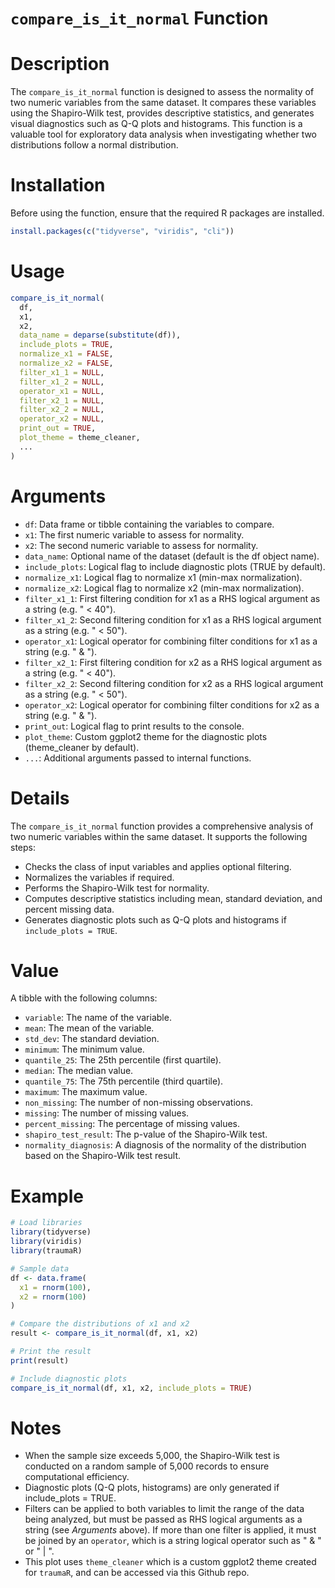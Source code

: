 # `compare_is_it_normal` Function

# Description
The `compare_is_it_normal` function is designed to assess the normality of two numeric variables from the same dataset. It compares these variables using the Shapiro-Wilk test, provides descriptive statistics, and generates visual diagnostics such as Q-Q plots and histograms. This function is a valuable tool for exploratory data analysis when investigating whether two distributions follow a normal distribution.

# Installation
Before using the function, ensure that the required R packages are installed.

```r
install.packages(c("tidyverse", "viridis", "cli"))
```

# Usage

```r
compare_is_it_normal(
  df,
  x1,
  x2,
  data_name = deparse(substitute(df)),
  include_plots = TRUE,
  normalize_x1 = FALSE,
  normalize_x2 = FALSE,
  filter_x1_1 = NULL,
  filter_x1_2 = NULL,
  operator_x1 = NULL,
  filter_x2_1 = NULL,
  filter_x2_2 = NULL,
  operator_x2 = NULL,
  print_out = TRUE,
  plot_theme = theme_cleaner,
  ...
)
```

# Arguments

* `df`: Data frame or tibble containing the variables to compare.
* `x1`: The first numeric variable to assess for normality.
* `x2`: The second numeric variable to assess for normality.
* `data_name`: Optional name of the dataset (default is the df object name).
* `include_plots`: Logical flag to include diagnostic plots (TRUE by default).
* `normalize_x1`: Logical flag to normalize x1 (min-max normalization).
* `normalize_x2`: Logical flag to normalize x2 (min-max normalization).
* `filter_x1_1`: First filtering condition for x1 as a RHS logical argument as a string (e.g. " < 40").
* `filter_x1_2`: Second filtering condition for x1 as a RHS logical argument as a string (e.g. " < 50").
* `operator_x1`: Logical operator for combining filter conditions for x1 as a string (e.g. " & ").
* `filter_x2_1`: First filtering condition for x2 as a RHS logical argument as a string (e.g. " < 40").
* `filter_x2_2`: Second filtering condition for x2 as a RHS logical argument as a string (e.g. " < 50").
* `operator_x2`: Logical operator for combining filter conditions for x2 as a string (e.g. " & ").
* `print_out`: Logical flag to print results to the console.
* `plot_theme`: Custom ggplot2 theme for the diagnostic plots (theme_cleaner by default).
* `...`: Additional arguments passed to internal functions.

# Details
The `compare_is_it_normal` function provides a comprehensive analysis of two numeric variables within the same dataset. It supports the following steps:

* Checks the class of input variables and applies optional filtering.
* Normalizes the variables if required.
* Performs the Shapiro-Wilk test for normality.
* Computes descriptive statistics including mean, standard deviation, and percent missing data.
* Generates diagnostic plots such as Q-Q plots and histograms if `include_plots = TRUE`.

# Value
A tibble with the following columns:

* `variable`: The name of the variable.
* `mean`: The mean of the variable.
* `std_dev`: The standard deviation.
* `minimum`: The minimum value.
* `quantile_25`: The 25th percentile (first quartile).
* `median`: The median value.
* `quantile_75`: The 75th percentile (third quartile).
* `maximum`: The maximum value.
* `non_missing`: The number of non-missing observations.
* `missing`: The number of missing values.
* `percent_missing`: The percentage of missing values.
* `shapiro_test_result`: The p-value of the Shapiro-Wilk test.
* `normality_diagnosis`: A diagnosis of the normality of the distribution based on the Shapiro-Wilk test result.

# Example

```r
# Load libraries
library(tidyverse)
library(viridis)
library(traumaR)

# Sample data
df <- data.frame(
  x1 = rnorm(100),
  x2 = rnorm(100)
)

# Compare the distributions of x1 and x2
result <- compare_is_it_normal(df, x1, x2)

# Print the result
print(result)

# Include diagnostic plots
compare_is_it_normal(df, x1, x2, include_plots = TRUE)
```

# Notes

* When the sample size exceeds 5,000, the Shapiro-Wilk test is conducted on a random sample of 5,000 records to ensure computational efficiency.
* Diagnostic plots (Q-Q plots, histograms) are only generated if include_plots = TRUE.
* Filters can be applied to both variables to limit the range of the data being analyzed, but must be passed as RHS logical arguments as a string (see _Arguments_ above).  If more than one filter is applied, it must be joined by an `operator`, which is a string logical operator such as " & " or " | ".
* This plot uses `theme_cleaner` which is a custom ggplot2 theme created for `traumaR`, and can be accessed via this Github repo.
